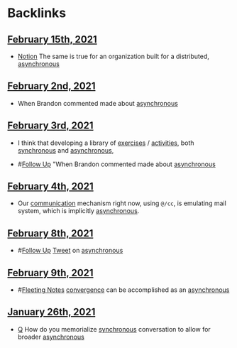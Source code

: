 
# Backlinks
## [February 15th, 2021](<February 15th, 2021.md>)
- [Notion](<Notion.md>) The same is true for an organization built for a distributed, [asynchronous](<asynchronous.md>)

## [February 2nd, 2021](<February 2nd, 2021.md>)
- When Brandon commented made about [asynchronous](<asynchronous.md>)

## [February 3rd, 2021](<February 3rd, 2021.md>)
- I think that developing a library of [exercises](<exercises.md>) / [activities](<activities.md>), both [synchronous](<synchronous.md>) and [asynchronous](<asynchronous.md>),

- #[Follow Up](<Follow Up.md>) "When Brandon commented made about [asynchronous](<asynchronous.md>)

## [February 4th, 2021](<February 4th, 2021.md>)
- Our [communication](<communication.md>) mechanism right now, using `@/cc`, is emulating mail system, which is implicitly [asynchronous](<asynchronous.md>).

## [February 8th, 2021](<February 8th, 2021.md>)
- #[Follow Up](<Follow Up.md>) [Tweet](<Tweet.md>) on [asynchronous](<asynchronous.md>)

## [February 9th, 2021](<February 9th, 2021.md>)
- #[Fleeting Notes](<Fleeting Notes.md>) [convergence](<convergence.md>) can be accomplished as an [asynchronous](<asynchronous.md>)

## [January 26th, 2021](<January 26th, 2021.md>)
- [Q](<Q.md>) How do you memorialize [synchronous](<synchronous.md>) conversation to allow for broader [asynchronous](<asynchronous.md>)

